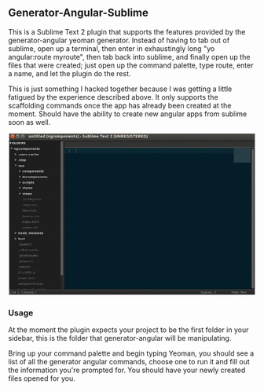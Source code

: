 ## Generator-Angular-Sublime

This is a Sublime Text 2 plugin that supports the features provided by the generator-angular yeoman generator. Instead of having to tab out of sublime, open up a terminal, then enter in exhaustingly long "yo angular:route myroute", then tab back into sublime, and finally open up the files that were created; just open up the command palette, type route, enter a name, and let the plugin do the rest.

This is just something I hacked together because I was getting a little fatigued by the experience described above. It only supports the scaffolding commands once the app has already been created at the moment. Should have the ability to create new angular apps from sublime soon as well.

![Generator-Angular-Sublime in action](/angularsublime.gif)

### Usage

At the moment the plugin expects your project to be the first folder in your sidebar, this is the folder that generator-angular will be manipulating.

Bring up your command palette and begin typing Yeoman, you should see a list of all the generator angular commands, choose one to run it and fill out the information you're prompted for. You should have your newly created files opened for you.